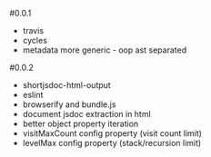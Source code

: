 #0.0.1

 * travis
 * cycles
 * metadata more generic - oop ast separated

#0.0.2

 * shortjsdoc-html-output
 * eslint
 * browserify and bundle.js
 * document jsdoc extraction in html
 * better object property iteration
 * visitMaxCount config property (visit count limit)
 * levelMax config property (stack/recursion limit)
